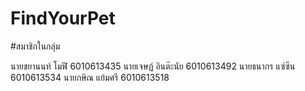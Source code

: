 # FindYourPet

#สมาชิกในกลุ่ม

นายชยานนท์ โมฬี 6010613435
นายเจษฏ์ อินต๊ะนัย 6010613492
นายธนากร แซ่ซีน 6010613534
นายกษิณ แย้มศรี 6010613518
